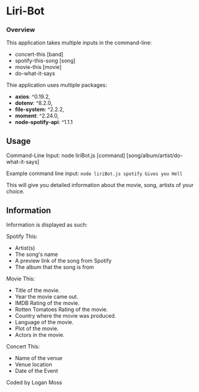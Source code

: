 # Liri-Bot

### Overview
This application takes multiple inputs in the command-line:

* concert-this [band]
* spotify-this-song [song]
* movie-this [movie]
* do-what-it-says

Thie application uses multiple packages:
* **axios**: ^0.19.2,
* **dotenv**: ^8.2.0,
* **file-system**: ^2.2.2,
* **moment**: ^2.24.0,
* **node-spotify-api**: ^1.1.1

## Usage

Command-Line Input:
node liriBot.js [command] [song/album/artist/do-what-it-says]

Example command line input: 
`node liriBot.js spotify Gives you Hell`

This will give you detailed information about the movie, song, artists of your choice.

## Information

Information is displayed as such:

Spotify This:
* Artist(s)
* The song's name
* A preview link of the song from Spotify
* The album that the song is from

Movie This:
* Title of the movie.
* Year the movie came out.
* IMDB Rating of the movie.
* Rotten Tomatoes Rating of the movie.
* Country where the movie was produced.
* Language of the movie.
* Plot of the movie.
* Actors in the movie.

Concert This:
* Name of the venue
* Venue location
* Date of the Event

Coded by Logan Moss